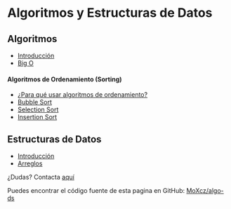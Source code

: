 # Algoritmos y Estructuras de Datos


## Algoritmos

- [Introducción](/pages/algo/intro)
- [Big O](/pages/algo/bigO)

#### Algoritmos de Ordenamiento (Sorting)

- [¿Para qué usar algoritmos de ordenamiento?](/pages/algo/sort)
- [Bubble Sort](/pages/algo/bubble-sort)
- [Selection Sort](/pages/algo/selection-sort)
- [Insertion Sort](/pages/algo/insertion-sort)

## Estructuras de Datos

- [Introducción](/pages/ds/intro)
- [Arreglos](/pages/ds/array)

¿Dudas? Contacta [aquí](/contact)

Puedes encontrar el código fuente de esta pagina en GitHub: [MoXcz/algo-ds](https://github.com/MoXcz/algo-ds)

